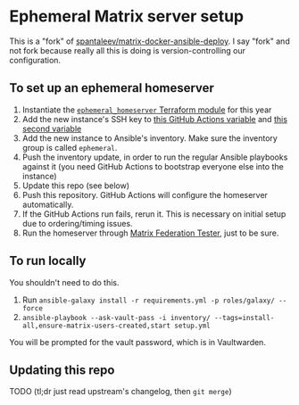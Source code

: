 # Ephemeral Matrix server setup

This is a "fork" of [spantaleev/matrix-docker-ansible-deploy](https://github.com/spantaleev/matrix-docker-ansible-deploy). I say "fork" and not fork because really all this is doing is version-controlling our configuration.

## To set up an ephemeral homeserver

1. Instantiate the [`ephemeral_homeserver` Terraform module](https://github.com/SeaGL/seagl-terraform/tree/8c8ae33c26c070b4d8fa29f099bd5bada79f84bd/ephemeral_homeserver) for this year
2. Add the new instance's SSH key to [this GitHub Actions variable](https://github.com/SeaGL/seagl-ansible/settings/variables/actions/SSH_KNOWN_HOSTS) and [this second variable](https://github.com/SeaGL/matrix-docker-ansible-deploy/settings/variables/actions/SSH_KNOWN_HOSTS)
3. Add the new instance to Ansible's inventory. Make sure the inventory group is called `ephemeral`.
4. Push the inventory update, in order to run the regular Ansible playbooks against it (you need GitHub Actions to bootstrap everyone else into the instance)
5. Update this repo (see below)
6. Push this repository. GitHub Actions will configure the homeserver automatically.
7. If the GitHub Actions run fails, rerun it. This is necessary on initial setup due to ordering/timing issues.
8. Run the homeserver through [Matrix Federation Tester](https://federationtester.matrix.org/), just to be sure.

## To run locally

You shouldn't need to do this.

1. Run `ansible-galaxy install -r requirements.yml -p roles/galaxy/ --force`
2. `ansible-playbook --ask-vault-pass -i inventory/ --tags=install-all,ensure-matrix-users-created,start setup.yml`

You will be prompted for the vault password, which is in Vaultwarden.

## Updating this repo

TODO (tl;dr just read upstream's changelog, then `git merge`)
